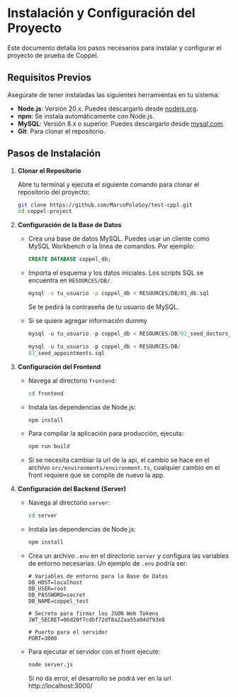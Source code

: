 # Instalación y Configuración del Proyecto

Este documento detalla los pasos necesarios para instalar y configurar el proyecto de prueba de Coppel.

## Requisitos Previos

Asegúrate de tener instaladas las siguientes herramientas en tu sistema:

*   **Node.js**: Versión 20.x. Puedes descargarlo desde [nodejs.org](https://nodejs.org/).
*   **npm**: Se instala automáticamente con Node.js.
*   **MySQL**: Versión 8.x o superior. Puedes descargarlo desde [mysql.com](https://www.mysql.com/downloads/).
*   **Git**: Para clonar el repositorio.


## Pasos de Instalación

1.  **Clonar el Repositorio**

    Abre tu terminal y ejecuta el siguiente comando para clonar el repositorio del proyecto:

    ```bash
    git clone https://github.com/MarcoPoloSoy/test-cppl.git
    cd coppel-project
    ```
    

2.  **Configuración de la Base de Datos**

    *   Crea una base de datos MySQL. Puedes usar un cliente como MySQL Workbench o la línea de comandos. Por ejemplo:

        ```sql
        CREATE DATABASE coppel_db;
        ```

    *   Importa el esquema y los datos iniciales. Los scripts SQL se encuentra en `RESOURCES/DB/`.

        ```bash
        mysql -u tu_usuario -p coppel_db < RESOURCES/DB/01_db.sql
        
        ```
        Se te pedirá la contraseña de tu usuario de MySQL.

    *   Si se quiere agregar información dummy
        
        ```sql
        mysql -u tu_usuario -p coppel_db < RESOURCES/DB/02_seed_doctors_patients.sql

        mysql -u tu_usuario -p coppel_db < RESOURCES/DB/
        03_seed_appointments.sql

        ``` 

3.  **Configuración del Frontend**

    *   Navega al directorio `frontend`:

        ```bash
        cd frontend
        ```

    *   Instala las dependencias de Node.js:

        ```bash
        npm install
        ```

    *   Para compilar la aplicación para producción, ejecuta:

        ```bash
        npm run build
        ```
    
    *   Si se necesita cambiar la url de la api, el cambio se hace en el archivo `src/environments/environment.ts`, cualquier cambio en el front requiere que se compile de nuevo la app.


4.  **Configuración del Backend (Server)**

    *   Navega al directorio `server`:

        ```bash
        cd server
        ```

    *   Instala las dependencias de Node.js:

        ```bash
        npm install
        ```

    *   Crea un archivo `.env` en el directorio `server` y configura las variables de entorno necesarias. Un ejemplo de `.env` podría ser:

        ```
        # Variables de entorno para la Base de Datos
        DB_HOST=localhost
        DB_USER=root
        DB_PASSWORD=secret
        DB_NAME=coppel_test

        # Secreto para firmar los JSON Web Tokens
        JWT_SECRET=06d20f7cdbf72df8a22aa55a04df93e8

        # Puerto para el servidor
        PORT=3000
        ```
    *   Para ejecutar el servidor con el front ejecute:

        ```bash
        node server.js
        ```
        Si no da error, el desarrollo se podrá ver en la url http://localhost:3000/

    



